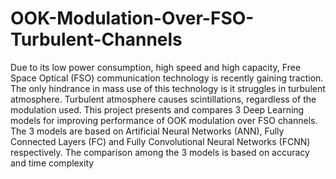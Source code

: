 # OOK-Modulation-Over-FSO-Turbulent-Channels
Due to its low power consumption, high speed and high capacity, Free Space Optical (FSO) communication technology is recently gaining traction. The only hindrance in mass use of this technology is it struggles in turbulent atmosphere. Turbulent atmosphere causes scintillations, regardless of the modulation used. This project presents and compares 3 Deep Learning models for improving performance of OOK modulation over FSO channels. The 3 models are based on Artificial Neural Networks (ANN), Fully Connected Layers (FC) and Fully Convolutional Neural Networks (FCNN) respectively. The comparison among the 3 models is based on accuracy and time complexity
